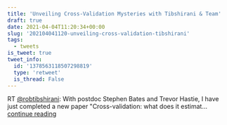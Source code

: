 ```yaml
---
title: 'Unveiling Cross-Validation Mysteries with Tibshirani & Team'
draft: true
date: 2021-04-04T11:20:34+00:00
slug: '202104041120-unveiling-cross-validation-tibshirani'
tags:
  - tweets
is_tweet: true
tweet_info:
  id: '1378563118507298819'
  type: 'retweet'
  is_thread: False
---
```




RT [@robtibshirani](https://x.com/robtibshirani): With postdoc Stephen Bates and Trevor Hastie,  I have just completed a new paper "Cross-validation: what does it estimat… [continue reading](https://x.com/sytelus/status/1378563118507298819)
